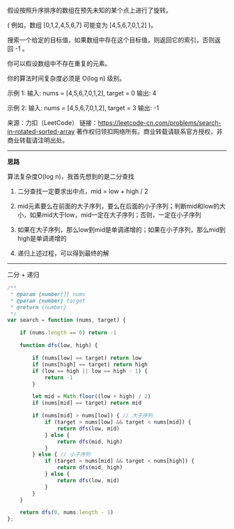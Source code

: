 假设按照升序排序的数组在预先未知的某个点上进行了旋转。

( 例如，数组 [0,1,2,4,5,6,7] 可能变为 [4,5,6,7,0,1,2] )。

搜索一个给定的目标值，如果数组中存在这个目标值，则返回它的索引，否则返回 -1 。

你可以假设数组中不存在重复的元素。

你的算法时间复杂度必须是 O(log n) 级别。

示例 1:
输入: nums = [4,5,6,7,0,1,2], target = 0
输出: 4

示例 2:
输入: nums = [4,5,6,7,0,1,2], target = 3
输出: -1

来源：力扣（LeetCode）
链接：https://leetcode-cn.com/problems/search-in-rotated-sorted-array
著作权归领扣网络所有。商业转载请联系官方授权，非商业转载请注明出处。

---

**思路**

算法复杂度O(log n)，我首先想到的是二分查找

1. 二分查找一定要求出中点，mid = low + high / 2

2. mid元素要么在前面的大子序列，要么在后面的小子序列；判断mid和low的大小，如果mid大于low，mid一定在大子序列；否则，一定在小子序列

3. 如果在大子序列，那么low到mid是单调递增的；如果在小子序列，那么mid到high是单调递增的

4. 递归上述过程，可以得到最终的解

----

二分 + 递归

```javascript
/**
 * @param {number[]} nums
 * @param {number} target
 * @return {number}
 */
var search = function (nums, target) {

    if (nums.length == 0) return -1

    function dfs(low, high) {

        if (nums[low] == target) return low
        if (nums[high] == target) return high
        if (low == high || low == high - 1) {
            return -1
        }

        let mid = Math.floor((low + high) / 2)
        if (nums[mid] == target) return mid

        if (nums[mid] > nums[low]) { // 大子序列
            if (target > nums[low] && target < nums[mid]) {
                return dfs(low, mid)
            } else {
                return dfs(mid, high)
            }
        } else { // 小子序列
            if (target > nums[mid] && target < nums[high]) {
                return dfs(mid, high)
            } else {
                return dfs(low, mid)
            }
        }
    }

    return dfs(0, nums.length - 1)
};
```
